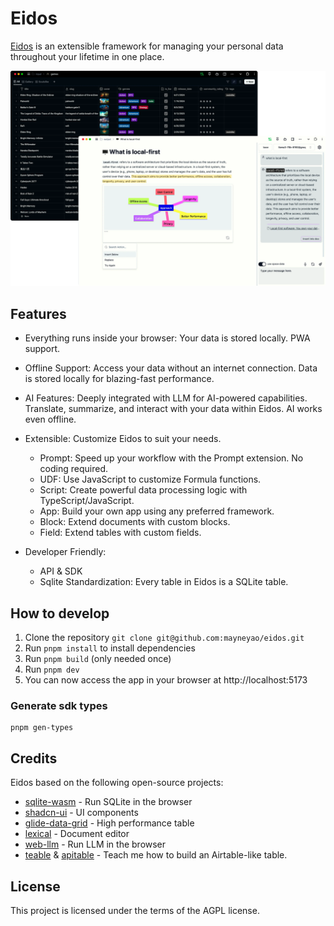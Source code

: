 # Eidos

[Eidos](https://eidos.space/?home=1) is an extensible framework for managing your personal data throughout your lifetime in one place.

![eidos](/public/show/table-and-doc.webp)

## Features

- Everything runs inside your browser: Your data is stored locally. PWA support.
- Offline Support: Access your data without an internet connection. Data is stored locally for blazing-fast performance.
- AI Features: Deeply integrated with LLM for AI-powered capabilities. Translate, summarize, and interact with your data within Eidos. AI works even offline.
- Extensible: Customize Eidos to suit your needs.

  - Prompt: Speed up your workflow with the Prompt extension. No coding required.
  - UDF: Use JavaScript to customize Formula functions.
  - Script: Create powerful data processing logic with TypeScript/JavaScript.
  - App: Build your own app using any preferred framework.
  - Block: Extend documents with custom blocks.
  - Field: Extend tables with custom fields.

- Developer Friendly:

  - API & SDK
  - Sqlite Standardization: Every table in Eidos is a SQLite table.

## How to develop

1. Clone the repository `git clone git@github.com:mayneyao/eidos.git`
2. Run `pnpm install` to install dependencies
3. Run `pnpm build` (only needed once)
4. Run `pnpm dev`
5. You can now access the app in your browser at http://localhost:5173

### Generate sdk types

```shell
pnpm gen-types
```

## Credits

Eidos based on the following open-source projects:

- [sqlite-wasm](https://github.com/sqlite/sqlite-wasm) - Run SQLite in the browser
- [shadcn-ui](https://github.com/shadcn-ui/ui) - UI components
- [glide-data-grid](https://github.com/glideapps/glide-data-grid) - High performance table
- [lexical](https://github.com/facebook/lexical) - Document editor
- [web-llm](https://github.com/mlc-ai/web-llm) - Run LLM in the browser
- [teable](https://github.com/teableio/teable) & [apitable](https://github.com/apitable/apitable) - Teach me how to build an Airtable-like table.

## License

This project is licensed under the terms of the AGPL license.
